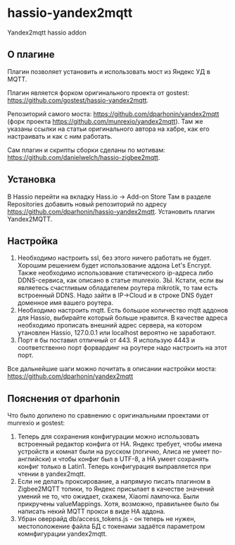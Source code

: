 # hassio-yandex2mqtt
Yandex2mqtt hassio addon

## О плагине
Плагин позволяет установить и использовать мост из Яндекс УД в MQTT.

Плагин является форком оригинального проекта от gostest:
https://github.com/gostest/hassio-yandex2mqtt.

Репозиторий самого моста:
https://github.com/dparhonin/yandex2mqtt (форк проекта https://github.com/munrexio/yandex2mqtt).
Там же указаны ссылки на статьи оригинального автора на хабре, как его настраивать и как с ним работать.

Сам плагин и скрипты сборки сделаны по мотивам:  
https://github.com/danielwelch/hassio-zigbee2mqtt.

## Установка
В Hassio перейти на вкладку Hass.io -> Add-on Store
Там в разделе Repositories добавить новый репозиторий по адресу https://github.com/dparhonin/hassio-yandex2mqtt.
Установить плагин Yandex2MQTT.

## Настройка
1. Необходимо настроить ssl, без этого ничего работать не будет. Хорошим решением будет использование аддона Let's Encrypt. Также необходимо использование статического ip-адреса либо DDNS-сервиса, как описано в статье munrexio.
ЗЫ. Кстати, если вы являетесь счастливым обладателем роутера mikrotik, то там есть встроенный DDNS. Надо зайти в IP->Cloud и в строке DNS будет доменное имя вашего роутера.
2. Необходимо настроить mqtt. Есть большое количество mqtt аддонов для Hassio, выбирайте который больше нравится. В качестве адреса необходимо прописать внешний адрес сервера, на котором утановлен Hassio, 127.0.0.1 или localhost вероятно не заработают.
3. Порт я бы поставил отличный от 443. Я использую 4443 и соответственно порт форвардинг на роутере надо настроить на этот порт.

Все дальнейшие шаги можно почитать в описании настройки моста:
https://github.com/dparhonin/yandex2mqtt

## Пояснения от dparhonin
Что было допилено по сравнению с оригинальными проектами от munrexio и gostest:
1. Теперь для сохранения конфигурации можно использовать встроенный редактор конфига от HA. Яндекс требует, чтобы имена устройств и комнат были на русском (логично, Алиса не умеет по-английски) и чтобы конфиг был в UTF-8, а HA умеет сохранять конфиг только в Latin1. Теперь конфигурация выправляется при чтении в yandex2mqtt.
2. Если не делать проксирование, а напрямую писать плагином в Zigbee2MQTT топики, то Яндекс присылает в качестве значений умений не то, что ожидает, скажем, Xiaomi лампочка. Были прикручены valueMappings. Хотя, возможно, правильнее было бы написать некий MQTT прокси в виде HA аддона.
3. Убран оверрайд db/access_tokens.js - он теперь не нужен, местоположение файла БД с токенами задаётся параметром комнфигурации yandex2mqtt.